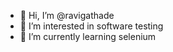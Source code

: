 - 👋 Hi, I’m @ravigathade
- 👀 I’m interested in software testing
- 🌱 I’m currently learning selenium


<!---
ravigathade/ravigathade is a ✨ special ✨ repository because its `README.md` (this file) appears on your GitHub profile.
You can click the Preview link to take a look at your changes.
--->
